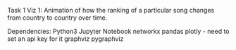 Task 1 Viz 1: Animation of how the ranking of a particular song changes from country to country over time.

Dependencies: 
Python3 
Jupyter Notebook
networkx
pandas
plotly - need to set an api key for it
graphviz
pygraphviz
